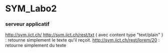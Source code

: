 # SYM\_Labo2

### serveur applicatif

http://sym.iict.ch/
http://sym.iict.ch/rest/txt ( avec content type "text/plain" ) : retourne simplement le texte qu'il reçoit.
http://sym.iict.ch/rest/lorem/20 : retourne simplement du texte